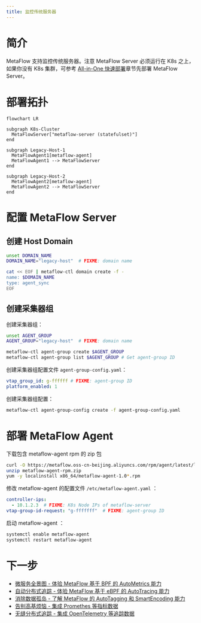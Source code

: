 ```yaml
---
title: 监控传统服务器
---
```


# 简介

MetaFlow 支持监控传统服务器。注意 MetaFlow Server 必须运行在 K8s 之上，如果你没有 K8s 集群，可参考 [All-in-One 快速部署](./all-in-one/)章节先部署 MetaFlow Server。

# 部署拓扑

```mermaid
flowchart LR

subgraph K8s-Cluster
  MetaFlowServer["metaflow-server (statefulset)"]
end

subgraph Legacy-Host-1
  MetaFlowAgent1[metaflow-agent]
  MetaFlowAgent1 --> MetaFlowServer
end

subgraph Legacy-Host-2
  MetaFlowAgent2[metaflow-agent]
  MetaFlowAgent2 --> MetaFlowServer
end
```

# 配置 MetaFlow Server

## 创建 Host Domain

```bash
unset DOMAIN_NAME
DOMAIN_NAME="legacy-host"  # FIXME: domain name

cat << EOF | metaflow-ctl domain create -f -
name: $DOMAIN_NAME
type: agent_sync
EOF
```

## 创建采集器组

创建采集器组：
```bash
unset AGENT_GROUP
AGENT_GROUP="legacy-host"  # FIXME: domain name

metaflow-ctl agent-group create $AGENT_GROUP
metaflow-ctl agent-group list $AGENT_GROUP # Get agent-group ID
```

创建采集器组配置文件 `agent-group-config.yaml`：
```yaml
vtap_group_id: g-ffffff # FIXME: agent-group ID
platform_enabled: 1
```

创建采集器组配置：
```bash
metaflow-ctl agent-group-config create -f agent-group-config.yaml
```

# 部署 MetaFlow Agent

下载包含 metaflow-agent rpm 的 zip 包
```bash
curl -O https://metaflow.oss-cn-beijing.aliyuncs.com/rpm/agent/latest/linux/amd64/metaflow-agent-rpm.zip
unzip metaflow-agent-rpm.zip
yum -y localinstall x86_64/metaflow-agent-1.0*.rpm
```

修改 metaflow-agent 的配置文件 `/etc/metaflow-agent.yaml` ：
```yaml
controller-ips:
  - 10.1.2.3  # FIXME: K8s Node IPs of metaflow-server
vtap-group-id-request: "g-fffffff"  # FIXME: agent-group ID
```

启动 metaflow-agent ：

```bash
systemctl enable metaflow-agent
systemctl restart metaflow-agent
```

# 下一步

- [微服务全景图 - 体验 MetaFlow 基于 BPF 的 AutoMetrics 能力](../auto-metrics/metrics-without-instrumentation/)
- [自动分布式追踪 - 体验 MetaFlow 基于 eBPF 的 AutoTracing 能力](../auto-tracing/tracing-without-instrumentation/)
- [消除数据孤岛 - 了解 MetaFlow 的 AutoTagging 和 SmartEncoding 能力](../auto-tagging/elimilate-data-silos/)
- [告别高基烦恼 - 集成 Promethes 等指标数据](../agent-integration/metrics/auto-tagging/)
- [无缝分布式追踪 - 集成 OpenTelemetry 等追踪数据](../agent-integration/tracing/tracing-without-blind-spot/)
